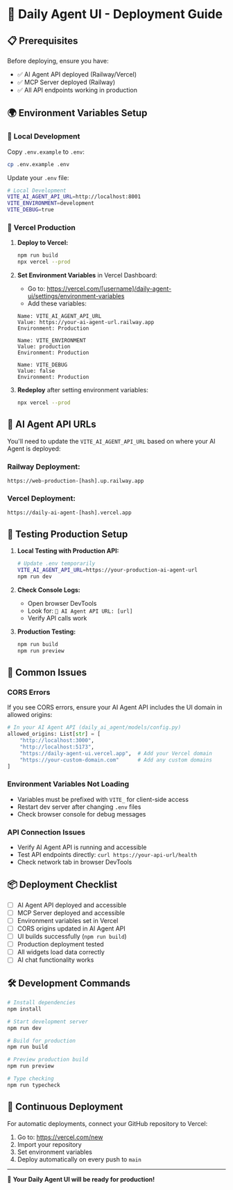 # 🚀 Daily Agent UI - Deployment Guide

## 📋 Prerequisites

Before deploying, ensure you have:
- ✅ AI Agent API deployed (Railway/Vercel)
- ✅ MCP Server deployed (Railway)
- ✅ All API endpoints working in production

## 🌍 Environment Variables Setup

### 📱 **Local Development**

Copy `.env.example` to `.env`:
```bash
cp .env.example .env
```

Update your `.env` file:
```bash
# Local Development
VITE_AI_AGENT_API_URL=http://localhost:8001
VITE_ENVIRONMENT=development
VITE_DEBUG=true
```

### 🚀 **Vercel Production**

1. **Deploy to Vercel:**
   ```bash
   npm run build
   npx vercel --prod
   ```

2. **Set Environment Variables** in Vercel Dashboard:
   - Go to: https://vercel.com/[username]/daily-agent-ui/settings/environment-variables
   - Add these variables:

   ```
   Name: VITE_AI_AGENT_API_URL
   Value: https://your-ai-agent-url.railway.app
   Environment: Production
   
   Name: VITE_ENVIRONMENT  
   Value: production
   Environment: Production
   
   Name: VITE_DEBUG
   Value: false
   Environment: Production
   ```

3. **Redeploy** after setting environment variables:
   ```bash
   npx vercel --prod
   ```

## 🔗 **AI Agent API URLs**

You'll need to update the `VITE_AI_AGENT_API_URL` based on where your AI Agent is deployed:

### **Railway Deployment:**
```
https://web-production-[hash].up.railway.app
```

### **Vercel Deployment:**
```
https://daily-ai-agent-[hash].vercel.app
```

## 🧪 **Testing Production Setup**

1. **Local Testing with Production API:**
   ```bash
   # Update .env temporarily
   VITE_AI_AGENT_API_URL=https://your-production-ai-agent-url
   npm run dev
   ```

2. **Check Console Logs:**
   - Open browser DevTools
   - Look for: `🔗 AI Agent API URL: [url]`
   - Verify API calls work

3. **Production Testing:**
   ```bash
   npm run build
   npm run preview
   ```

## 🚨 **Common Issues**

### **CORS Errors**
If you see CORS errors, ensure your AI Agent API includes the UI domain in allowed origins:

```python
# In your AI Agent API (daily_ai_agent/models/config.py)
allowed_origins: List[str] = [
    "http://localhost:3000", 
    "http://localhost:5173",
    "https://daily-agent-ui.vercel.app",  # Add your Vercel domain
    "https://your-custom-domain.com"      # Add any custom domains
]
```

### **Environment Variables Not Loading**
- Variables must be prefixed with `VITE_` for client-side access
- Restart dev server after changing `.env` files
- Check browser console for debug messages

### **API Connection Issues**
- Verify AI Agent API is running and accessible
- Test API endpoints directly: `curl https://your-api-url/health`
- Check network tab in browser DevTools

## 📦 **Deployment Checklist**

- [ ] AI Agent API deployed and accessible
- [ ] MCP Server deployed and accessible  
- [ ] Environment variables set in Vercel
- [ ] CORS origins updated in AI Agent API
- [ ] UI builds successfully (`npm run build`)
- [ ] Production deployment tested
- [ ] All widgets load data correctly
- [ ] AI chat functionality works

## 🛠 **Development Commands**

```bash
# Install dependencies
npm install

# Start development server
npm run dev

# Build for production
npm run build

# Preview production build
npm run preview

# Type checking
npm run typecheck
```

## 🔄 **Continuous Deployment**

For automatic deployments, connect your GitHub repository to Vercel:

1. Go to: https://vercel.com/new
2. Import your repository
3. Set environment variables
4. Deploy automatically on every push to `main`

---

🎉 **Your Daily Agent UI will be ready for production!**
